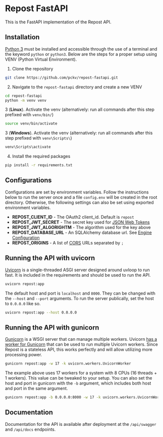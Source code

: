 # Repost FastAPI
This is the FastAPI implementation of the Repost API.

## Installation
[Python 3](https://www.python.org/) must be installed and accessible through the use of a terminal and the
keyword `python` or `python3`. Below are the steps for a proper setup using VENV
(Python Virtual Environment).

1. Clone the repository
```bash
git clone https://github.com/pckv/repost-fastapi.git
```

2. Navigate to the `repost-fastapi` directory and create a new VENV
```bash
cd repost-fastapi
python -m venv venv
```

3 (**Linux**). Activate the venv (alternatively: run all commands after this step 
prefixed with `venv/bin/`)
```bash
source venv/bin/activate
```

3 (**Windows**). Activate the venv (alternatively: run all commands after this step 
prefixed with `venv\Scripts\`)
```ps
venv\Scripts\activate
```

4. Install the required packages
```bash
pip install -r requirements.txt
```

## Configurations
Configurations are set by environment variables. Follow the instructions below to run
the server once and a file `config.env` will be created in the root directory. Otherwise,
the following settings can also be set using exported environment variables.

- **REPOST_CLIENT_ID** - The OAuth2 client_id. Default is `repost`
- **REPOST_JWT_SECRET** - The secret key used for [JSON Web Tokens](https://jwt.io/)
- **REPOST_JWT_ALGORIGHTM** - The algorithm used for the key above
- **REPOST_DATABASE_URL** - An SQLAlchemy database url. See 
[Engine Configuration](https://docs.sqlalchemy.org/en/13/core/engines.html)
- **REPOST_ORIGINS** - A list of 
[CORS](https://en.wikipedia.org/wiki/Cross-origin_resource_sharing) URLs separated by `;`

## Running the API with uvicorn
[Uvicorn](https://www.uvicorn.org/) is a single-threaded ASGI server designed around
uvloop to run fast. It is included in the requirements and should be used to run the
API.
```bash
uvicorn repost:app
```

The default host and port is `localhost` and `8000`. They can be changed with the
`--host` and `--port` arguments. To run the server publically, set the host to 
`0.0.0.0` like so.
```bash
uvicorn repost:app --host 0.0.0.0
```

## Running the API with gunicorn
[Gunicorn](https://gunicorn.org/) is a WSGI server that can manage multiple workers.
Uvicorn [has a worker for Gunicorn](https://www.uvicorn.org/#running-with-gunicorn)
that can be used to run multiple Uvicorn workers. Since Repost is a stateless API,
this works perfectly and will allow utilizing more processing power.
```bash
gunicorn repost:app -w 17 -k uvicorn.workers.UvicornWorker
```

The example above uses 17 workers for a system with 8 CPUs (16 threads + 1 workers).
This value can be tweaked to your setup. You can also set the host and port in gunicorn
with the `-b` argument, which includes both host and port in the same argument.
```bash
gunicorn repost:app -b 0.0.0.0:8000 -w 17 -k uvicorn.workers.UvicornWorker
```

## Documentation
Documentation for the API is available after deployment at the `/api/swagger` and 
`/api/docs` endpoints.
